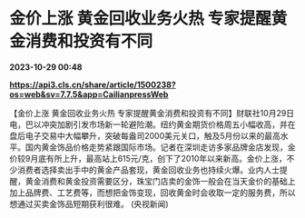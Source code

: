 # 金价上涨 黄金回收业务火热 专家提醒黄金消费和投资有不同

**2023-10-29 00:48**

**https://api3.cls.cn/share/article/1500238?os=web&sv=7.7.5&app=CailianpressWeb**

【金价上涨 黄金回收业务火热 专家提醒黄金消费和投资有不同】财联社10月29日电，巴以冲突加剧引发市场新一轮避险潮。纽约黄金期货价格周五小幅收高，并在盘后电子交易中大幅攀升，突破每盎司2000美元关口，触及5月份以来的最高水平。国内黄金饰品价格走势紧跟国际市场。记者在深圳走访多家品牌金店发现，金价较9月底有所上升，最高站上615元/克，创下了2010年以来新高。金价上涨，不少消费者选择卖出手中的黄金产品套现，黄金回收业务也持续火爆。业内人士提醒，黄金消费和黄金投资需要区分，珠宝门店卖的金饰一般会在当天金价的基础上加上品牌费、工艺费等，而想把金饰变现，回收黄金时会收取一定的服务费，所以想通过买卖金饰品短期获利很难。 (央视新闻)